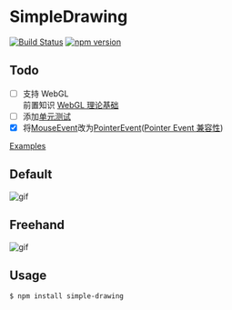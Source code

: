 # SimpleDrawing

[![Build Status](https://travis-ci.com/iamplex/SimpleDrawing.svg?branch=master)](https://travis-ci.com/iamplex/SimpleDrawing)
[![npm version](https://img.shields.io/npm/v/simple-drawing.svg?style=flat-square)](https://www.npmjs.org/package/simple-drawing)

## Todo

- [ ] 支持 WebGL  
       前置知识 [WebGL 理论基础](https://webglfundamentals.org/webgl/lessons/zh_cn/)
- [ ] 添加[单元测试](https://jestjs.io)
- [x] 将[MouseEvent](https://developer.mozilla.org/zh-CN/docs/Web/API/MouseEvent)改为[PointerEvent](https://developer.mozilla.org/en-US/docs/Web/API/Pointer_events)([Pointer Event 兼容性](https://caniuse.com/#feat=pointer))

[Examples](https://iamplex.github.io/simple-drawing/examples/)

## Default

![gif](https://iamplex.github.io/simple-drawing/assets/default.gif)

## Freehand

![gif](https://iamplex.github.io/simple-drawing/assets/freehand.gif)

## Usage

```bash
$ npm install simple-drawing
```

